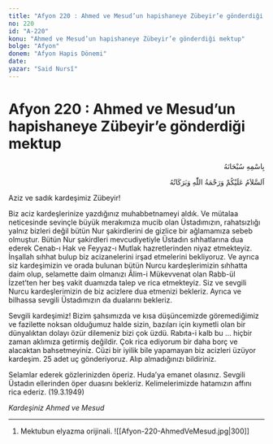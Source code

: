 ```yaml
---
title: "Afyon 220 : Ahmed ve Mesud’un hapishaneye Zübeyir’e gönderdiği mektup"
no: 220
id: "A-220"
konu: "Ahmed ve Mesud’un hapishaneye Zübeyir’e gönderdiği mektup"
bolge: "Afyon"
donem: "Afyon Hapis Dönemi"
date: 
yazar: "Said Nursî"
---
```


# Afyon 220 : Ahmed ve Mesud’un hapishaneye Zübeyir’e gönderdiği mektup

<p class="arabic" dir="rtl" title="Meal: “Her türlü noksan sıfatlardan yüce olan Allah’ın adıyla.”">بِاسْمِهِ سُبْحَانَهُ</p>

<p class="arabic" dir="rtl" title="Meal: “Allah’ın selâmı, rahmeti ve bereketleri, üzerinize olsun.”">اَلسَّلاَمُ عَلَيْكُمْ وَرَحْمَةُ اللّٰهِ وَبَرَكَاتُهُ</p>

Aziz ve sadık kardeşimiz Zübeyir!

Biz aciz kardeşlerinize yazdığınız muhabbetnameyi aldık. Ve mütalaa neticesinde sevinçle büyük merakımıza mucib olan Üstadımızın, rahatsızlığı yalnız bizleri değil bütün Nur şakirdlerini de gizlice bir ağlamamıza sebeb olmuştur. Bütün Nur şakirdleri mevcudiyetiyle Üstadın sıhhatlarına dua ederek Cenab-ı Hak ve Feyyaz-ı Mutlak hazretlerinden niyaz etmekteyiz. İnşallah sıhhat bulup biz acizanelerini irşad etmelerini bekliyoruz. Ve ayrıca siz kardeşimizin ve orada bulunan bütün Nurcu kardeşlerimizin sıhhatta daim olup, selamette daim olmanızı Âlim-i Mükevvenat olan Rabb-ül İzzet’ten her beş vakit duamızda talep ve rica etmekteyiz. Siz ve sevgili Nurcu kardeşlerimizin de biz acizlere dua etmenizi bekleriz. Ayrıca ve bilhassa sevgili Üstadımızın da dualarını bekleriz.

Sevgili kardeşimiz! Bizim şahsımızda ve kısa düşüncemizde göremediğimiz ve fazilette noksan olduğumuz halde sizin, bazıları için kıymetli olan bir dünyalıktan dolayı özür dilemeniz bizi çok üzdü. Rabıta-i kalb bu … hiçbir zaman aklımıza getirmiş değildir. Çok rica ediyorum bir daha borç ve alacaktan bahsetmeyiniz. Cüzi bir iyilik bile yapamayan biz acizleri üzüyor kardeşim. 25 adet uç gönderiyoruz. Alıp almadığınızı bildiriniz.

Selamlar ederek gözlerinizden öperiz. Huda’ya emanet olasınız. Sevgili Üstadın ellerinden öper duasını bekleriz. Kelimelerimizde hatamızın affını rica ederiz. (19.3.1949)

*Kardeşiniz Ahmed ve Mesud*

***

1. Mektubun elyazma orijinali.
![[Afyon-220-AhmedVeMesud.jpg|300]]

